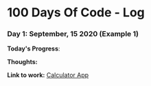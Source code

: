 # 100 Days Of Code - Log

### Day 1: September, 15 2020 (Example 1)

**Today's Progress**: 

**Thoughts:** 

**Link to work:** [Calculator App](http://www.example.com)